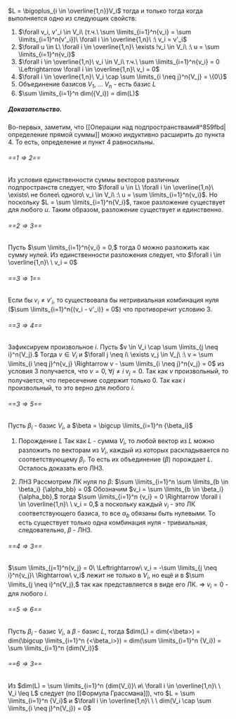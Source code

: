$L = \bigoplus_{i \in \overline{1,n}}V_i$ тогда и только тогда когда выполняется одно из следующих свойств:
1. $\forall v_i, v'_i \in V_i\ (т.ч.\ \sum \limits_{i=1}^n{v_i} = \sum \limits_{i=1}^n{v'_i})\ \forall i \in \overline{1,n}\ :\ v_i = v'_i$
2. $\forall u \in L\ \forall i \in \overline{1,n}\ \exists !v_i \in V_i\ :\ u = \sum \limits_{i=1}^n{v_i}$
3. $\forall i \in \overline{1,n}\ v_i \in V_i\ т.ч.\ \sum \limits_{i=1}^n{v_i} = 0 \Leftrightarrow \forall i \in \overline{1,n}\ v_i = 0$
4. $\forall i \in \overline{1,n}\ V_i \cap \sum \limits_{i \neq j}^n{V_j} = \{0\}$
5. Объединение базисов $V_1,\ ...\ V_n$ - есть базис $L$
6. $\sum \limits_{i=1}^n dim({V_i}) = dim(L)$

##### Доказательство.

Во-первых, заметим, что [[Операции над подпространствами#^859fbd|определение прямой суммы]] можно индуктивно расширить до пункта 4. То есть, определение и пункт 4 равносильны.
###### ==$1 \Rightarrow 2$== 
Из условия единственности суммы векторов различных подпространств следует, что $\forall u \in L\ \forall i \in \overline{1,n}\ \exists\ не более\ одного\ v_i \in V_i\ :\ u = \sum \limits_{i=1}^n{v_i}$. Но поскольку $L = \sum \limits_{i=1}^n{V_i}$​, такое разложение существует для любого $u$. Таким образом, разложение существует и единственно.

###### ==$2 \Rightarrow 3$== 
Пусть $\sum \limits_{i=1}^n{v_i} = 0,$ тогда 0 можно разложить как сумму нулей. Из единственности разложения следует, что $\forall i \in \overline{1,n}\ \ v_i = 0$
###### ==$3 \Rightarrow 1$== 
Если бы $v_i \neq v'_i$, то существовала бы нетривиальная комбинация нуля ($\sum \limits_{i=1}^n{(v_i - v'_i)} = 0$) что противоречит условию 3.

###### ==$3 \Rightarrow 4$== 
Зафиксируем произвольное $i$. Пусть $v \in V_i \cap \sum \limits_{j \neq i}^n{V_j}.$ Тогда $v \in V_i$ и $\forall j \neq i\ \exists v_j \in V_j\ :\ v = \sum \limits_{i \neq j}^n{v_j} \Rightarrow v -  \sum \limits_{i \neq j}^n{v_j} = 0$ из условия 3 получается, что $v = 0,\ \forall j \neq i\ v_j = 0.$ Так как $v$ произвольный, то получается, что пересечение содержит только 0. Так как $i$ произвольный, то это верно для любого $i$.

###### ==$3 \Rightarrow 5$== 
Пусть $\beta_i$ - базис $V_i,$ а $\beta = \bigcup \limits_{i=1}^n {\beta_i}$
1. Порождение $L$
Так как $L$ - сумма $V_i,$ то любой вектор из $L$ можно разложить по векторам из $V_i,$ каждый из которых раскладывается по соответствующему $\beta_i.$ То есть их объединение ($\beta$) порождает $L.$
Осталось доказать его ЛНЗ.

2. ЛНЗ
Рассмотрим ЛК нуля по $\beta$: $\sum \limits_{i=1}^n \sum \limits_{b \in \beta_i} {\alpha_bb} = 0$ Обозначим $v_i = \sum \limits_{b \in \beta_i} {\alpha_bb},$ тогда $\sum \limits_{i=1}^n {v_i} = 0 \Rightarrow \forall i \in \overline{1,n}\ \ v_i = 0,$  а поскольку каждый $v_i$ - это ЛК соответствующего базиса, то все $\alpha_b$ обязаны быть нулевыми. То есть существует только одна комбинация нуля - тривиальная, следовательно, $\beta$ - ЛНЗ.

###### ==$4 \Rightarrow 3$== 
$\sum \limits_{j=1}^n{v_j} = 0\ \Leftrightarrow\ v_i = -\sum \limits_{j \neq i}^n{v_j}\ \Rightarrow\ v_i$ лежит не только в $V_i$, но ещё и в $\sum \limits_{j \neq i}^n{V_j},$ так как представляется в виде его ЛК. $\Rightarrow\ v_i = 0$ - для любого $i$.

###### ==$5 \Rightarrow 6$== 
Пусть $\beta_i$ - базис $V_i,$ а $\beta$ - базис $L$, тогда $dim(L) = dim(<\beta>) = dim(\bigcup \limits_{i=1}^n {<\beta_i>}) = dim(\sum \limits_{i=1}^n {V_i}) = \sum \limits_{i=1}^n {dim(V_i)}$
###### ==$6 \Rightarrow 3$== 
Из $dim(L) = \sum \limits_{i=1}^n {dim(V_i)}\ и\ \forall i \in \overline{1,n}\ \ V_i \leq L$ следует (по [[Формула Грассмана]]), что $L = \sum \limits_{i=1}^n {V_i}$ и $\forall i \in \overline{1,n}\ \ \ dim(V_i \cap \sum \limits_{i \neq j}^n{V_j}) = 0$
